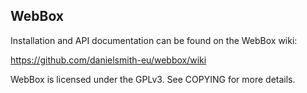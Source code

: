 ## WebBox

Installation and API documentation can be found on the WebBox wiki:

https://github.com/danielsmith-eu/webbox/wiki


WebBox is licensed under the GPLv3. See COPYING for more details.


